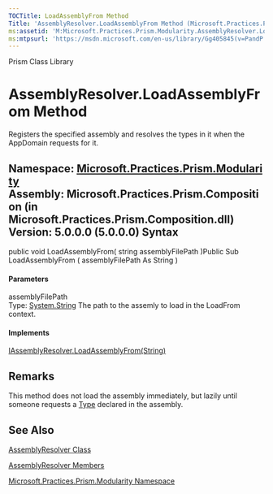 ```yaml
---
TOCTitle: LoadAssemblyFrom Method
Title: 'AssemblyResolver.LoadAssemblyFrom Method (Microsoft.Practices.Prism.Modularity)'
ms:assetid: 'M:Microsoft.Practices.Prism.Modularity.AssemblyResolver.LoadAssemblyFrom(System.String)'
ms:mtpsurl: 'https://msdn.microsoft.com/en-us/library/Gg405845(v=PandP.50)'
---
```


Prism Class Library

AssemblyResolver.LoadAssemblyFrom Method
============================================

Registers the specified assembly and resolves the types in it when the AppDomain requests for it.

**Namespace:** [Microsoft.Practices.Prism.Modularity](https://msdn.microsoft.com/n:microsoft.practices.prism.modularity)
**Assembly:** Microsoft.Practices.Prism.Composition (in Microsoft.Practices.Prism.Composition.dll) Version: 5.0.0.0 (5.0.0.0)
Syntax
------

<span id="syntaxToggle"></span>public void LoadAssemblyFrom( string assemblyFilePath )Public Sub LoadAssemblyFrom ( assemblyFilePath As String )
#### Parameters

assemblyFilePath  
Type: [System.String](http://msdn2.microsoft.com/en-us/library/s1wwdcbf)
The path to the assemly to load in the LoadFrom context.

#### Implements

[IAssemblyResolver.LoadAssemblyFrom(String)](https://msdn.microsoft.com/m:microsoft.practices.prism.modularity.iassemblyresolver.loadassemblyfrom(system.string))

Remarks
-------

<span id="remarksToggle"></span>This method does not load the assembly immediately, but lazily until someone requests a [Type](http://msdn2.microsoft.com/en-us/library/42892f65) declared in the assembly.

See Also
--------


[AssemblyResolver Class](https://msdn.microsoft.com/t:microsoft.practices.prism.modularity.assemblyresolver)

[AssemblyResolver Members](https://msdn.microsoft.com/allmembers.t:microsoft.practices.prism.modularity.assemblyresolver)

[Microsoft.Practices.Prism.Modularity Namespace](https://msdn.microsoft.com/n:microsoft.practices.prism.modularity)
